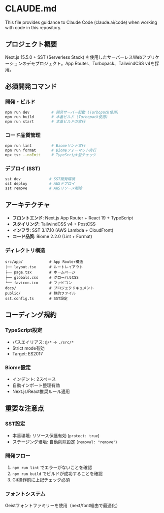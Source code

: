 # CLAUDE.md

This file provides guidance to Claude Code (claude.ai/code) when working with code in this repository.

## プロジェクト概要

Next.js 15.5.0 + SST (Serverless Stack) を使用したサーバーレスWebアプリケーションのデモプロジェクト。App Router、Turbopack、TailwindCSS v4を採用。

## 必須開発コマンド

### 開発・ビルド
```bash
npm run dev          # 開発サーバー起動 (Turbopack使用)
npm run build        # 本番ビルド (Turbopack使用)
npm run start        # 本番ビルドの実行
```

### コード品質管理
```bash
npm run lint         # Biomeリント実行
npm run format       # Biomeフォーマット実行
npx tsc --noEmit     # TypeScript型チェック
```

### デプロイ (SST)
```bash
sst dev             # SST開発環境
sst deploy          # AWSデプロイ
sst remove          # AWSリソース削除
```

## アーキテクチャ

- **フロントエンド**: Next.js App Router + React 19 + TypeScript
- **スタイリング**: TailwindCSS v4 + PostCSS
- **インフラ**: SST 3.17.10 (AWS Lambda + CloudFront)
- **コード品質**: Biome 2.2.0 (Lint + Format)

### ディレクトリ構造
```
src/app/            # App Router構造
├── layout.tsx      # ルートレイアウト
├── page.tsx        # ホームページ
├── globals.css     # グローバルCSS
└── favicon.ico     # ファビコン
docs/               # プロジェクドキュメント
public/             # 静的ファイル
sst.config.ts       # SST設定
```

## コーディング規約

### TypeScript設定
- パスエイリアス: `@/*` → `./src/*`
- Strict mode有効
- Target: ES2017

### Biome設定
- インデント: 2スペース
- 自動インポート整理有効
- Next.js/React推奨ルール適用

## 重要な注意点

### SST設定
- 本番環境: リソース保護有効 (`protect: true`)
- ステージング環境: 自動削除設定 (`removal: "remove"`)

### 開発フロー
1. `npm run lint` でエラーがないことを確認
2. `npm run build` でビルドが成功することを確認
3. Git操作前に上記チェック必須

### フォントシステム
Geistフォントファミリーを使用（next/font経由で最適化）